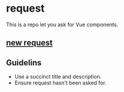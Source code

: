 # request
This is a repo let you ask for Vue components.

## [new request](../../issues/new)

## Guidelins

- Use a succinct title and description.
- Ensure request hasn't been asked for.
